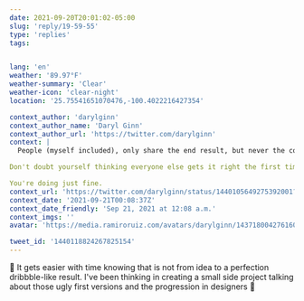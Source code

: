 ```yaml
---
date: 2021-09-20T20:01:02-05:00
slug: 'reply/19-59-55'
type: 'replies'
tags:


lang: 'en'
weather: '89.97°F'
weather-summary: 'Clear'
weather-icon: 'clear-night'
location: '25.75541651070476,-100.4022216427354'

context_author: 'darylginn'
context_author_name: 'Daryl Ginn'
context_author_url: 'https://twitter.com/darylginn'
context: |
  People (myself included), only share the end result, but never the countless revisions and terrible concepts it took them to get there.

Don't doubt yourself thinking everyone else gets it right the first time but you.

You're doing just fine.
context_url: 'https://twitter.com/darylginn/status/1440105649275392001?s=12'
context_date: '2021-09-21T00:08:37Z'
context_date_friendly: 'Sep 21, 2021 at 12:08 a.m.'
context_imgs: ''
avatar: 'https://media.ramiroruiz.com/avatars/darylginn/1437180042761605123/F3Lzkoyi_bigger.jpg'

tweet_id: '1440118824267825154'
---
```

💯 It gets easier with time knowing that is not from idea to a perfection dribbble-like result.
I've been thinking in creating a small side project talking about those ugly first versions and the progression in designers 🤔